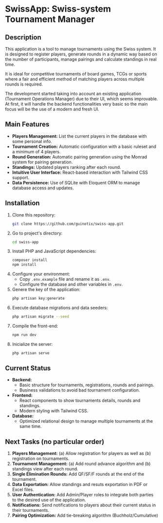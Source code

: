 # SwissApp: Swiss-system Tournament Manager

## Description
This application is a tool to manage tournaments using the Swiss system. It is designed to register players, generate rounds in a dynamic way based on the number of participants, manage pairings and calculate standings in real time.

It is ideal for competitive tournaments of board games, TCGs or sports where a fair and efficient method of matching players across multiple rounds is required. 

The development started taking into account an existing application (Tournament Operations Manager) due to their UI, which seems improvable. At first, it will handle the backend functionalities very basic so the main focus will be the use of a modern and fresh UI.

## Main Features
- **Players Management:** List the current players in the database with some personal info.
- **Tournament Creation:** Automatic configuration with a basic ruleset and a minimum of 4 players.
- **Round Generation:** Automatic pairing generation using the Monrad system for pairing generation.
- **Standings:** Updated players ranking after each round.
- **Intuitive User Interface:** React-based interaction with Tailwind CSS support.
- **Data Persistence:** Use of SQLite with Eloquent ORM to manage database access and updates.

## Installation
1. Clone this repository:
   ```bash
   git clone https://github.com/guinotix/swiss-app.git
   ```
2. Go to project's directory:
   ```bash
   cd swiss-app
   ```
3. Install PHP and JavaScript dependencies:
   ```bash
   composer install
   npm install
   ```
4. Configure your environment:
   - Copy `.env.example` file and rename it as `.env`.
   - Configure the database and other variables in `.env`.
5. Genere the key of the application:
   ```bash
   php artisan key:generate
   ```
6. Execute database migrations and data seeders:
   ```bash
   php artisan migrate --seed
   ```
7. Compile the front-end:
   ```bash
   npm run dev
   ```
8. Inicialize the server:
   ```bash
   php artisan serve
   ```

## Current Status
- **Backend:**
  - Basic structure for tournaments, registrations, rounds and pairings.
  - Business validations to avoid bad tournament configuration.
- **Frontend:**
  - React components to show tournaments details, rounds and standings.
  - Modern styling with Tailwind CSS.
- **Database:**
  - Optimized relational design to manage multiple tournaments at the same time.

## Next Tasks (no particular order)
1. **Players Management:** (a) Allow registration for players as well as (b) registration on tournaments.
2. **Tournament Management:** (a) Add round advance algorithm and (b) standings view after each round.
2. **Single Elimination Rounds:** Add QF/SF/F rounds at the end of the tournament.
3. **Data Exportation:** Allow standings and resuts exportation in PDF or Excel files.
4. **User Authentication:** Add Admin/Player roles to integrate both parties to the desired use of the application.
5. **Notifications:** Send notifications to players about their current status in their tournaments.
6. **Pairing Optimization:** Add tie-breaking algorithm (Buchholz/Cumulative)
